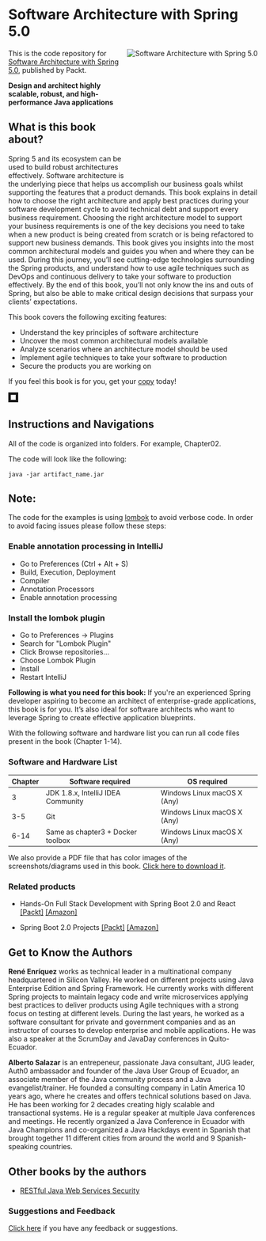 # Software Architecture with Spring 5.0

<a href="https://www.packtpub.com/application-development/mastering-architecting-solutions-spring-5?utm_source=github&utm_medium=repository&utm_campaign=9781788992992"><img src="https://d1ldz4te4covpm.cloudfront.net/sites/default/files/imagecache/ppv4_main_book_cover/B09935_low.png" alt="
Software Architecture with Spring 5.0" height="256px" align="right"></a>

This is the code repository for [Software Architecture with Spring 5.0](https://www.packtpub.com/application-development/mastering-architecting-solutions-spring-5?utm_source=github&utm_medium=repository&utm_campaign=9781788992992), published by Packt.

**Design and architect highly scalable, robust, and high-performance Java applications**

## What is this book about?
Spring 5 and its ecosystem can be used to build robust architectures effectively. Software architecture is the underlying piece that helps us accomplish our business goals whilst supporting the features that a product demands. This book explains in detail how to choose the right architecture and apply best practices during your software development cycle to avoid technical debt and support every business requirement. Choosing the right architecture model to support your business requirements is one of the key decisions you need to take when a new product is being created from scratch or is being refactored to support new business demands. This book gives you insights into the most common architectural models and guides you when and where they can be used. During this journey, you’ll see cutting-edge technologies surrounding the Spring products, and understand how to use agile techniques such as DevOps and continuous delivery to take your software to production effectively. By the end of this book, you’ll not only know the ins and outs of Spring, but also be able to make critical design decisions that surpass your clients’ expectations.

This book covers the following exciting features:
* Understand the key principles of software architecture
* Uncover the most common architectural models available
* Analyze scenarios where an architecture model should be used
* Implement agile techniques to take your software to production 
* Secure the products you are working on

If you feel this book is for you, get your [copy](https://www.amazon.com/dp/1788992997) today!

<a href="https://www.packtpub.com/?utm_source=github&utm_medium=banner&utm_campaign=GitHubBanner"><img src="https://raw.githubusercontent.com/PacktPublishing/GitHub/master/GitHub.png" 
alt="https://www.packtpub.com/" border="5" /></a>


## Instructions and Navigations
All of the code is organized into folders. For example, Chapter02.

The code will look like the following:
```
java -jar artifact_name.jar
```

## Note:

The code for the examples is using [lombok](https://projectlombok.org) to avoid verbose code. In order to avoid facing issues please follow these steps:

### Enable annotation processing in IntelliJ

- Go to Preferences (Ctrl + Alt + S)
- Build, Execution, Deployment
- Compiler
- Annotation Processors
- Enable annotation processing

### Install the lombok plugin

- Go to Preferences -> Plugins
- Search for "Lombok Plugin"
- Click Browse repositories...
- Choose Lombok Plugin
- Install
- Restart IntelliJ

**Following is what you need for this book:**
	If you're an experienced Spring developer aspiring to become an architect of enterprise-grade applications, this book is for you. It’s also ideal for software architects who want to leverage Spring to create effective application blueprints.

With the following software and hardware list you can run all code files present in the book (Chapter 1-14).

### Software and Hardware List

| Chapter  | Software required                    | OS required                    |
| -------- | -------------------------------------| -------------------------------|
| 3        | JDK 1.8.x, IntelliJ IDEA Community   | Windows Linux macOS X (Any)    |
| 3-5      | Git                                  | Windows Linux macOS X (Any)    |
| 6-14     | Same as chapter3 + Docker toolbox | Windows Linux macOS X (Any)       |


We also provide a PDF file that has color images of the screenshots/diagrams used in this book. [Click here to download it]( https://www.packtpub.com/sites/default/files/downloads/SoftwareArchitecturewithSpring5_ColorImages.pdf).


### Related products
* Hands-On Full Stack Development with Spring Boot 2.0 and React [[Packt]](https://www.packtpub.com/application-development/hands-full-stack-development-spring-boot-20-and-react?utm_source=github&utm_medium=repository&utm_campaign=9781789138085) [[Amazon]](https://www.amazon.com/dp/1789138086)

* Spring Boot 2.0 Projects [[Packt]](https://www.packtpub.com/application-development/spring-boot-20-projects?utm_source=github&utm_medium=repository&utm_campaign=9781789136159) [[Amazon]](https://www.amazon.com/dp/1789136156)

## Get to Know the Authors
**René Enríquez** works as technical leader in a multinational company headquartered in Silicon Valley. He worked on different projects using Java Enterprise Edition and Spring Framework. He currently works with different Spring projects to maintain legacy code and write microservices applying best practices to deliver products using Agile techniques with a strong focus on testing at different levels. During the last years, he worked as a software consultant for private and government companies and as an instructor of courses to develop enterprise and mobile applications. He was also a speaker at the ScrumDay and JavaDay conferences in Quito-Ecuador.

**Alberto Salazar** is an entrepeneur, passionate Java consultant, JUG leader, Auth0 ambassador and founder of the Java User Group of Ecuador, an associate member of the Java community process and a Java evangelist/trainer. He founded a consulting company in Latin America 10 years ago, where he creates and offers technical solutions based on Java. He has been working for 2 decades creating higly scalable and transactional systems. He is a regular speaker at multiple Java conferences and meetings. He recently organized a Java Conference in Ecuador with Java Champions and co-organized a Java Hackdays event in Spanish that brought together 11 different cities from around the world and 9 Spanish-speaking countries.



## Other books by the authors
* [RESTful Java Web Services Security](https://www.packtpub.com/application-development/restful-java-web-services-security?utm_source=github&utm_medium=repository&utm_campaign=9781783980109)

### Suggestions and Feedback
[Click here](https://docs.google.com/forms/d/e/1FAIpQLSdy7dATC6QmEL81FIUuymZ0Wy9vH1jHkvpY57OiMeKGqib_Ow/viewform) if you have any feedback or suggestions.
